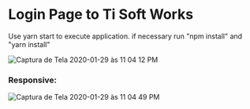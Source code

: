 <h1> Login Page to Ti Soft Works </h3>

Use yarn start to execute application. 
if necessary run "npm install" and "yarn install"

![Captura de Tela 2020-01-29 às 11 04 12 PM](https://user-images.githubusercontent.com/60449535/73414058-72905c80-42ec-11ea-9722-a93d8fc828b4.png)

<h3>Responsive:</h3>

![Captura de Tela 2020-01-29 às 11 04 49 PM](https://user-images.githubusercontent.com/60449535/73414044-66a49a80-42ec-11ea-9b3a-c9427c6bb41b.png)

